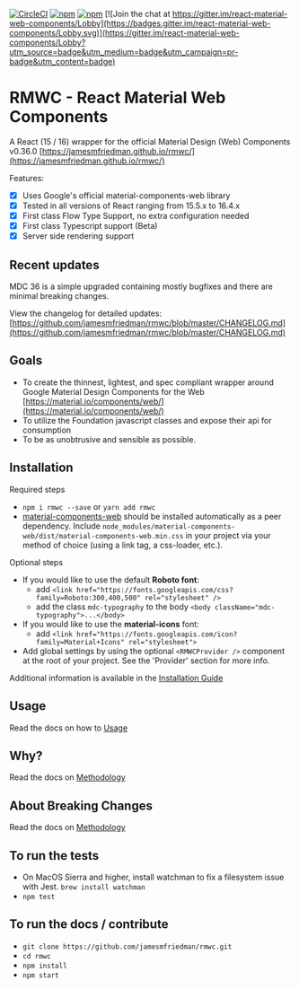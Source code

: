 [![CircleCI](https://circleci.com/gh/jamesmfriedman/rmwc/tree/master.svg?style=shield)](https://circleci.com/gh/jamesmfriedman/rmwc/tree/master)
[![npm](https://img.shields.io/npm/v/rmwc.svg)](https://www.npmjs.com/package/rmwc)
[![npm](https://img.shields.io/npm/l/rmwc.svg)](https://github.com/jamesmfriedman/rmwc/blob/master/LICENSE)
[![Join the chat at https://gitter.im/react-material-web-components/Lobby](https://badges.gitter.im/react-material-web-components/Lobby.svg)](https://gitter.im/react-material-web-components/Lobby?utm_source=badge&utm_medium=badge&utm_campaign=pr-badge&utm_content=badge)

# RMWC - React Material Web Components

A React (15 / 16) wrapper for the official Material Design (Web) Components v0.36.0
[https://jamesmfriedman.github.io/rmwc/](https://jamesmfriedman.github.io/rmwc/)

Features:

* [x] Uses Google's official material-components-web library
* [x] Tested in all versions of React ranging from 15.5.x to 16.4.x
* [x] First class Flow Type Support, no extra configuration needed
* [x] First class Typescript support (Beta)
* [x] Server side rendering support

## Recent updates

MDC 36 is a simple upgraded containing mostly bugfixes and there are minimal breaking changes. 

View the changelog for detailed updates: [https://github.com/jamesmfriedman/rmwc/blob/master/CHANGELOG.md](https://github.com/jamesmfriedman/rmwc/blob/master/CHANGELOG.md)

## Goals

* To create the thinnest, lightest, and spec compliant wrapper around Google
  Material Design Components for the Web
  [https://material.io/components/web/](https://material.io/components/web/)
* To utilize the Foundation javascript classes and expose their api for
  consumption
* To be as unobtrusive and sensible as possible.

## Installation

Required steps

* `npm i rmwc --save` or `yarn add rmwc`
* [material-components-web](https://github.com/material-components/material-components-web) should be installed automatically as a peer dependency. Include `node_modules/material-components-web/dist/material-components-web.min.css` in your project via your method of choice (using a link tag, a css-loader, etc.).

Optional steps

* If you would like to use the default **Roboto font**:
  * add `<link href="https://fonts.googleapis.com/css?family=Roboto:300,400,500" rel="stylesheet" />`
  * add the class `mdc-typography` to the body `<body className="mdc-typography">...</body>`
* If you would like to use the **material-icons** font:
  * add `<link href="https://fonts.googleapis.com/icon?family=Material+Icons" rel="stylesheet">`
* Add global settings by using the optional `<RMWCProvider />` component at the root of your project. See the 'Provider' section for more info.

Additional information is available in the [Installation Guide](https://jamesmfriedman.github.io/rmwc/installation)

## Usage

Read the docs on how to [Usage](https://jamesmfriedman.github.io/rmwc/usage)

## Why?

Read the docs on [Methodology](https://jamesmfriedman.github.io/rmwc/methodology)

## About Breaking Changes

Read the docs on [Methodology](https://jamesmfriedman.github.io/rmwc/methodology)

## To run the tests

* On MacOS Sierra and higher, install watchman to fix a filesystem issue with
  Jest. `brew install watchman`
* `npm test`

## To run the docs / contribute

* `git clone https://github.com/jamesmfriedman/rmwc.git`
* `cd rmwc`
* `npm install`
* `npm start`
